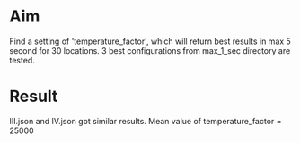# Aim

Find a setting of 'temperature_factor', 
which will return best results in max 5 second for 30 locations. 
3 best configurations from max_1_sec directory are tested.

# Result
III.json and IV.json got similar results. Mean value of temperature_factor = 25000